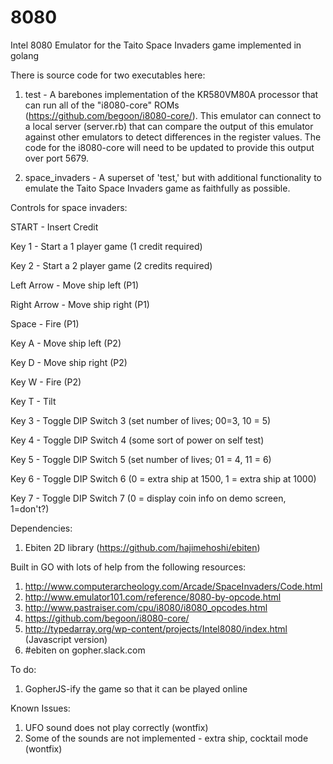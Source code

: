 # 8080
Intel 8080 Emulator for the Taito Space Invaders game implemented in golang

There is source code for two executables here:

1) test - A barebones implementation of the KR580VM80A processor that can run all of the "i8080-core" ROMs (https://github.com/begoon/i8080-core/). This emulator can connect to a local server (server.rb) that can compare the output of this emulator against other emulators to detect differences in the register values. The code for the i8080-core will need to be updated to provide this output over port 5679.

2) space_invaders - A superset of 'test,' but with additional functionality to emulate the Taito Space Invaders game as faithfully as possible. 

Controls for space invaders:

START       - Insert Credit

Key 1       - Start a 1 player game (1 credit required)

Key 2       - Start a 2 player game (2 credits required)

Left Arrow  - Move ship left (P1)

Right Arrow - Move ship right (P1)

Space       - Fire (P1)

Key A       - Move ship left (P2)

Key D       - Move ship right (P2)

Key W       - Fire (P2)

Key T       - Tilt

Key 3       - Toggle DIP Switch 3 (set number of lives; 00=3, 10 = 5)

Key 4       - Toggle DIP Switch 4 (some sort of power on self test)

Key 5       - Toggle DIP Switch 5 (set number of lives; 01 = 4, 11 = 6)

Key 6       - Toggle DIP Switch 6 (0 = extra ship at 1500, 1 = extra ship at 1000)

Key 7       - Toggle DIP Switch 7 (0 = display coin info on demo screen, 1=don't?)

Dependencies:
1) Ebiten 2D library (https://github.com/hajimehoshi/ebiten)

Built in GO with lots of help from the following resources:
1) http://www.computerarcheology.com/Arcade/SpaceInvaders/Code.html
2) http://www.emulator101.com/reference/8080-by-opcode.html
3) http://www.pastraiser.com/cpu/i8080/i8080_opcodes.html
4) https://github.com/begoon/i8080-core/
5) http://typedarray.org/wp-content/projects/Intel8080/index.html (Javascript version)
6) #ebiten on gopher.slack.com

To do:
1) GopherJS-ify the game so that it can be played online

Known Issues:
1) UFO sound does not play correctly (wontfix)
2) Some of the sounds are not implemented - extra ship, cocktail mode (wontfix)